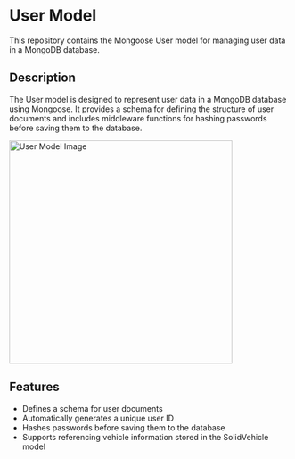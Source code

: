   <h1>User Model</h1>

  <p>This repository contains the Mongoose User model for managing user data in a MongoDB database.</p>

  <h2 id="description">Description</h2>

  <p>The User model is designed to represent user data in a MongoDB database using Mongoose. It provides a schema for defining the structure of user documents and includes middleware functions for hashing passwords before saving them to the database.</p>

  <img src="your-image-url.jpg" alt="User Model Image" width="400">

  <h2 id="features">Features</h2>
  <ul>
    <li>Defines a schema for user documents</li>
    <li>Automatically generates a unique user ID</li>
    <li>Hashes passwords before saving them to the database</li>
    <li>Supports referencing vehicle information stored in the SolidVehicle model</li>
  </ul>
